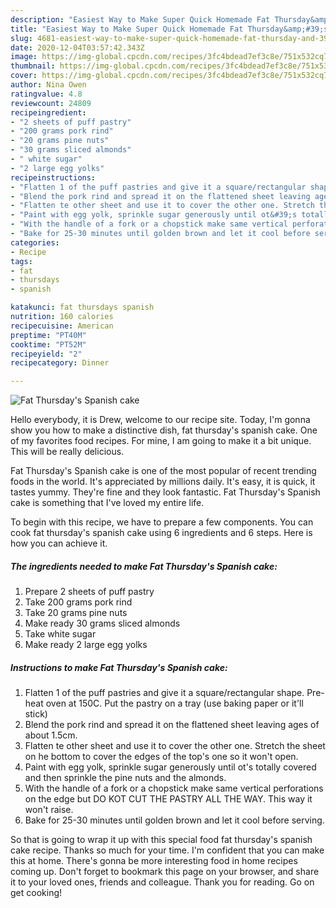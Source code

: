 ```yaml
---
description: "Easiest Way to Make Super Quick Homemade Fat Thursday&amp;#39;s Spanish cake"
title: "Easiest Way to Make Super Quick Homemade Fat Thursday&amp;#39;s Spanish cake"
slug: 4681-easiest-way-to-make-super-quick-homemade-fat-thursday-and-39-s-spanish-cake
date: 2020-12-04T03:57:42.343Z
image: https://img-global.cpcdn.com/recipes/3fc4bdead7ef3c8e/751x532cq70/fat-thursdays-spanish-cake-recipe-main-photo.jpg
thumbnail: https://img-global.cpcdn.com/recipes/3fc4bdead7ef3c8e/751x532cq70/fat-thursdays-spanish-cake-recipe-main-photo.jpg
cover: https://img-global.cpcdn.com/recipes/3fc4bdead7ef3c8e/751x532cq70/fat-thursdays-spanish-cake-recipe-main-photo.jpg
author: Nina Owen
ratingvalue: 4.8
reviewcount: 24809
recipeingredient:
- "2 sheets of puff pastry"
- "200 grams pork rind"
- "20 grams pine nuts"
- "30 grams sliced almonds"
- " white sugar"
- "2 large egg yolks"
recipeinstructions:
- "Flatten 1 of the puff pastries and give it a square/rectangular shape. Pre-heat oven at 150C. Put the pastry on a tray (use baking paper or it&#39;ll stick)"
- "Blend the pork rind and spread it on the flattened sheet leaving ages of about 1.5cm."
- "Flatten te other sheet and use it to cover the other one. Stretch the sheet on he bottom to cover the edges of the top&#39;s one so it won&#39;t open."
- "Paint with egg yolk, sprinkle sugar generously until ot&#39;s totally covered and then sprinkle the pine nuts and the almonds."
- "With the handle of a fork or a chopstick make same vertical perforations on the edge but DO KOT CUT THE PASTRY ALL THE WAY. This way it won&#39;t raise."
- "Bake for 25-30 minutes until golden brown and let it cool before serving."
categories:
- Recipe
tags:
- fat
- thursdays
- spanish

katakunci: fat thursdays spanish 
nutrition: 160 calories
recipecuisine: American
preptime: "PT40M"
cooktime: "PT52M"
recipeyield: "2"
recipecategory: Dinner

---
```



![Fat Thursday&#39;s Spanish cake](https://img-global.cpcdn.com/recipes/3fc4bdead7ef3c8e/751x532cq70/fat-thursdays-spanish-cake-recipe-main-photo.jpg)

Hello everybody, it is Drew, welcome to our recipe site. Today, I'm gonna show you how to make a distinctive dish, fat thursday&#39;s spanish cake. One of my favorites food recipes. For mine, I am going to make it a bit unique. This will be really delicious.



Fat Thursday&#39;s Spanish cake is one of the most popular of recent trending foods in the world. It's appreciated by millions daily. It's easy, it is quick, it tastes yummy. They're fine and they look fantastic. Fat Thursday&#39;s Spanish cake is something that I've loved my entire life.


To begin with this recipe, we have to prepare a few components. You can cook fat thursday&#39;s spanish cake using 6 ingredients and 6 steps. Here is how you can achieve it.

<!--inarticleads1-->

##### The ingredients needed to make Fat Thursday&#39;s Spanish cake:

1. Prepare 2 sheets of puff pastry
1. Take 200 grams pork rind
1. Take 20 grams pine nuts
1. Make ready 30 grams sliced almonds
1. Take  white sugar
1. Make ready 2 large egg yolks




<!--inarticleads2-->

##### Instructions to make Fat Thursday&#39;s Spanish cake:

1. Flatten 1 of the puff pastries and give it a square/rectangular shape. Pre-heat oven at 150C. Put the pastry on a tray (use baking paper or it&#39;ll stick)
1. Blend the pork rind and spread it on the flattened sheet leaving ages of about 1.5cm.
1. Flatten te other sheet and use it to cover the other one. Stretch the sheet on he bottom to cover the edges of the top&#39;s one so it won&#39;t open.
1. Paint with egg yolk, sprinkle sugar generously until ot&#39;s totally covered and then sprinkle the pine nuts and the almonds.
1. With the handle of a fork or a chopstick make same vertical perforations on the edge but DO KOT CUT THE PASTRY ALL THE WAY. This way it won&#39;t raise.
1. Bake for 25-30 minutes until golden brown and let it cool before serving.




So that is going to wrap it up with this special food fat thursday&#39;s spanish cake recipe. Thanks so much for your time. I'm confident that you can make this at home. There's gonna be more interesting food in home recipes coming up. Don't forget to bookmark this page on your browser, and share it to your loved ones, friends and colleague. Thank you for reading. Go on get cooking!
